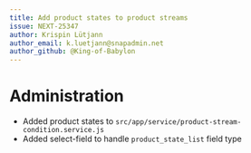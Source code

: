 ```yaml
---
title: Add product states to product streams
issue: NEXT-25347
author: Krispin Lütjann
author_email: k.luetjann@snapadmin.net
author_github: @King-of-Babylon
---
```


# Administration
* Added product states to `src/app/service/product-stream-condition.service.js`
* Added select-field to handle `product_state_list` field type
